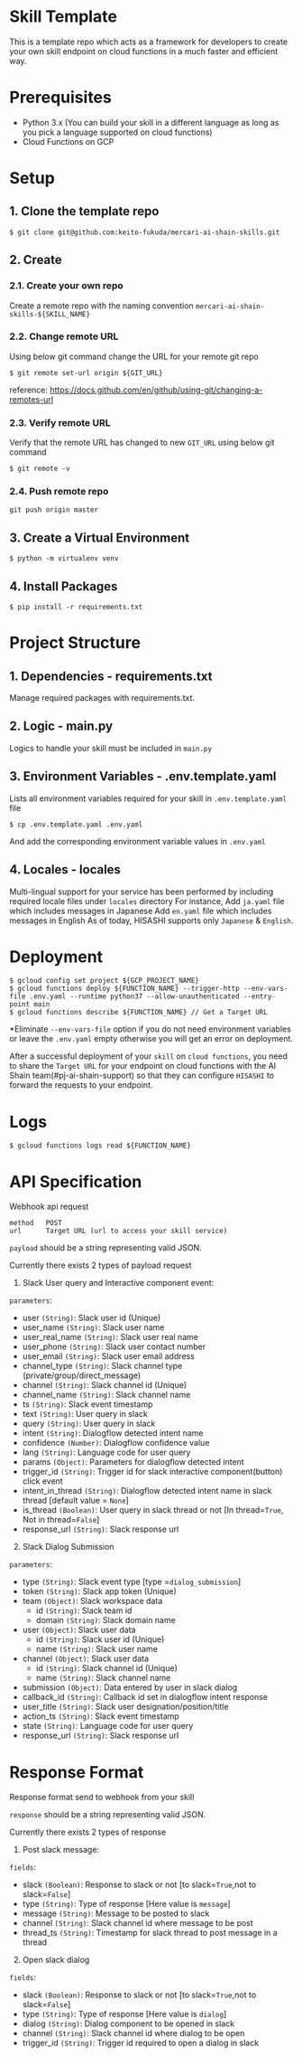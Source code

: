 # Skill Template
This is a template repo which acts as a framework for developers to create your own skill endpoint on cloud functions in a much faster and efficient way.

# Prerequisites
- Python 3.x (You can build your skill in a different language as long as you pick a language supported on cloud functions)
- Cloud Functions on GCP

# Setup
## 1. Clone the template repo
```
$ git clone git@github.com:keito-fukuda/mercari-ai-shain-skills.git
```

## 2. Create  
### 2.1. Create your own repo
Create a remote repo with the naming convention `mercari-ai-shain-skills-${SKILL_NAME}`

### 2.2. Change remote URL
Using below git command change the URL for your remote git repo
```
$ git remote set-url origin ${GIT_URL}
```
reference: https://docs.github.com/en/github/using-git/changing-a-remotes-url

### 2.3. Verify remote URL
Verify that the remote URL has changed to new `GIT_URL` using below git command
```
$ git remote -v
```
### 2.4. Push remote repo
```
git push origin master
```

## 3. Create a Virtual Environment
```
$ python -m virtualenv venv 
```

## 4. Install Packages
```
$ pip install -r requirements.txt
```

# Project Structure
## 1. Dependencies - requirements.txt
Manage required packages with requirements.txt. 

## 2. Logic - main.py
Logics to handle your skill must be included in `main.py`

## 3. Environment Variables - .env.template.yaml
Lists all environment variables required for your skill in `.env.template.yaml` file
```
$ cp .env.template.yaml .env.yaml
```
And add the corresponding environment variable values in `.env.yaml`

## 4. Locales - locales
Multi-lingual support for your service has been performed by including required locale files under `locales` directory
For instance,
Add `ja.yaml` file which includes messages in Japanese
Add `en.yaml` file which includes messages in English
As of today, HISASHI supports only `Japanese` & `English`.

# Deployment
```
$ gcloud config set project ${GCP_PROJECT_NAME}
$ gcloud functions deploy ${FUNCTION_NAME} --trigger-http --env-vars-file .env.yaml --runtime python37 --allow-unauthenticated --entry-point main
$ gcloud functions describe ${FUNCTION_NAME} // Get a Target URL
```
*Eliminate `--env-vars-file` option if you do not need environment variables or leave the `.env.yaml` empty otherwise you will get an error on deployment.

After a successful deployment of your `skill` on `cloud functions`, you need to share the `Target URL` for your endpoint on cloud functions with the AI Shain team(#pj-ai-shain-support) so that they can configure `HISASHI` to forward the requests to your endpoint.

# Logs
```
$ gcloud functions logs read ${FUNCTION_NAME}
```

# API Specification
Webhook api request
```
method   POST
url      Target URL (url to access your skill service) 
```

`payload` should be a string representing valid JSON.

Currently there exists 2 types of payload request

1. Slack User query and Interactive component event:

`parameters`:
- user `(String)`: Slack user id (Unique)
- user_name `(String)`: Slack user name
- user_real_name `(String)`: Slack user real name
- user_phone `(String)`: Slack user contact number
- user_email `(String)`: Slack user email address
- channel_type `(String)`: Slack channel type (private/group/direct_message)
- channel `(String)`: Slack channel id (Unique)
- channel_name `(String)`: Slack channel name
- ts `(String)`: Slack event timestamp
- text `(String)`: User query in slack
- query `(String)`: User query in slack
- intent `(String)`: Dialogflow detected intent name
- confidence `(Number)`: Dialogflow confidence value
- lang `(String)`: Language code for user query
- params `(Object)`: Parameters for dialogflow detected intent
- trigger_id `(String)`: Trigger id for slack interactive component(button) click event
- intent_in_thread `(String)`: Dialogflow detected intent name in slack thread [default  value = `None`]
- is_thread `(Boolean)`: User query in slack thread or not [In thread=`True`, Not in thread=`False`]
- response_url `(String)`: Slack response url


2. Slack Dialog Submission

`parameters`:
- type `(String)`: Slack event type [type =`dialog_submission`]
- token `(String)`: Slack app token (Unique)
- team `(Object)`: Slack workspace data
    - id `(String)`: Slack team id
    - domain `(String)`: Slack domain name
- user `(Object)`: Slack user data
    - id `(String)`: Slack user id (Unique)
    - name `(String)`: Slack user name
- channel `(Object)`: Slack user data
    - id `(String)`: Slack channel id (Unique)
    - name `(String)`: Slack channel name
- submission `(Object)`: Data entered by user in slack dialog
- callback_id `(String)`: Callback id set in dialogflow intent response
- user_title `(String)`: Slack user designation/position/title
- action_ts `(String)`: Slack event timestamp
- state `(String)`: Language code for user query
- response_url `(String)`: Slack response url


# Response Format
Response format send to webhook from your skill

`response` should be a string representing valid JSON.

Currently there exists 2 types of response

1. Post slack message:

`fields`:
- slack `(Boolean)`: Response to slack or not [to slack=`True`,not to slack=`False`]
- type `(String)`: Type of response [Here value is `message`]
- message `(String)`: Message to be posted to slack 
- channel `(String)`: Slack channel id where message to be post
- thread_ts `(String)`: Timestamp for slack thread to post message in a thread

2. Open slack dialog

`fields`:
- slack `(Boolean)`: Response to slack or not [to slack=`True`,not to slack=`False`]
- type `(String)`: Type of response [Here value is `dialog`]
- dialog `(String)`: Dialog component to be opened in slack 
- channel `(String)`: Slack channel id where dialog to be open
- trigger_id `(String)`: Trigger id required to open a dialog in slack